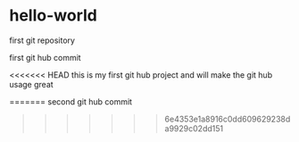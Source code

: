 # hello-world
first git repository

first git hub commit

<<<<<<< HEAD
this is my first git hub project and will make the git hub usage great

=======
second git hub commit
>>>>>>> 6e4353e1a8916c0dd609629238da9929c02dd151
